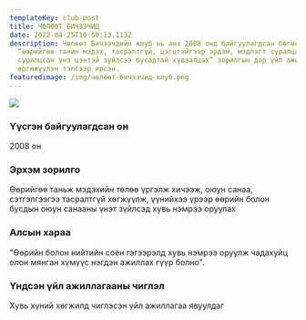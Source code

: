 ```yaml
---
templateKey: club-post
title: ЧӨЛӨӨТ БИЧЭЭЧИД
date: 2022-04-25T10:50:13.113Z
description: Чөлөөт Бичээчдийн клуб нь анх 2008 онд байгуулагдсан бөгөөд
  “өөрийгөө танин мэдэх, тасралтгүй, цэгцтэйгээр эрдэм, мэдлэгт суралцах,
  суралцсан үнэ цэнтэй зүйлсээ бусадтай хуваалцах” зорилгын дор үйл ажиллагаагаа
  өргөжүүлэн тэлсээр ирсэн.
featuredimage: /img/чөлөөт-бичээчид-клуб.png
---
```

![](/img/чөлөөт-бичээчид-клуб.png)

### Үүсгэн байгуулагдсан он

2008 он

### Эрхэм зорилго

Өөрийгөө таньж мэдэхийн төлөө үргэлж хичээж, оюун санаа, сэтгэлгээгээ тасралтгүй хөгжүүлж, үүнийхээ үрээр өөрийн болон бусдын оюун санааны үнэт зүйлсэд хувь нэмрээ оруулах

### Алсын хараа

"Өөрийн болон нийтийн соён гэгээрэлд хувь нэмрээ оруулж чадахуйц олон мянган хүмүүс нэгдэн ажиллах гүүр болно".

### Үндсэн үйл ажиллагааны чиглэл

Хувь хүний хөгжилд чиглэсэн үйл ажиллагаа явуулдаг